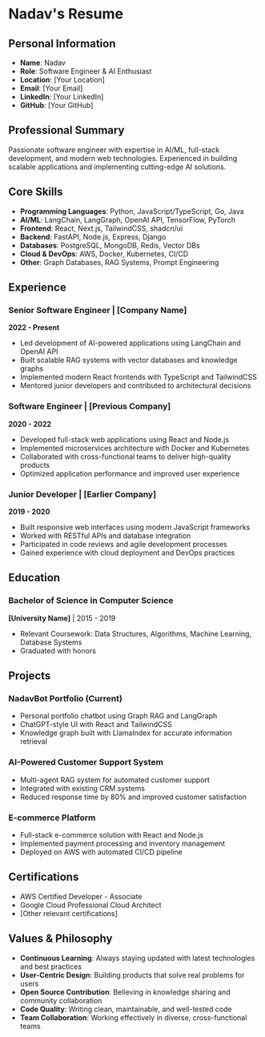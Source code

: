 # Nadav's Resume

## Personal Information

- **Name**: Nadav
- **Role**: Software Engineer & AI Enthusiast
- **Location**: [Your Location]
- **Email**: [Your Email]
- **LinkedIn**: [Your LinkedIn]
- **GitHub**: [Your GitHub]

## Professional Summary

Passionate software engineer with expertise in AI/ML, full-stack development, and modern web technologies. Experienced in building scalable applications and implementing cutting-edge AI solutions.

## Core Skills

- **Programming Languages**: Python, JavaScript/TypeScript, Go, Java
- **AI/ML**: LangChain, LangGraph, OpenAI API, TensorFlow, PyTorch
- **Frontend**: React, Next.js, TailwindCSS, shadcn/ui
- **Backend**: FastAPI, Node.js, Express, Django
- **Databases**: PostgreSQL, MongoDB, Redis, Vector DBs
- **Cloud & DevOps**: AWS, Docker, Kubernetes, CI/CD
- **Other**: Graph Databases, RAG Systems, Prompt Engineering

## Experience

### Senior Software Engineer | [Company Name]

**2022 - Present**

- Led development of AI-powered applications using LangChain and OpenAI API
- Built scalable RAG systems with vector databases and knowledge graphs
- Implemented modern React frontends with TypeScript and TailwindCSS
- Mentored junior developers and contributed to architectural decisions

### Software Engineer | [Previous Company]

**2020 - 2022**

- Developed full-stack web applications using React and Node.js
- Implemented microservices architecture with Docker and Kubernetes
- Collaborated with cross-functional teams to deliver high-quality products
- Optimized application performance and improved user experience

### Junior Developer | [Earlier Company]

**2019 - 2020**

- Built responsive web interfaces using modern JavaScript frameworks
- Worked with RESTful APIs and database integration
- Participated in code reviews and agile development processes
- Gained experience with cloud deployment and DevOps practices

## Education

### Bachelor of Science in Computer Science

**[University Name]** | 2015 - 2019

- Relevant Coursework: Data Structures, Algorithms, Machine Learning, Database Systems
- Graduated with honors

## Projects

### NadavBot Portfolio (Current)

- Personal portfolio chatbot using Graph RAG and LangGraph
- ChatGPT-style UI with React and TailwindCSS
- Knowledge graph built with LlamaIndex for accurate information retrieval

### AI-Powered Customer Support System

- Multi-agent RAG system for automated customer support
- Integrated with existing CRM systems
- Reduced response time by 80% and improved customer satisfaction

### E-commerce Platform

- Full-stack e-commerce solution with React and Node.js
- Implemented payment processing and inventory management
- Deployed on AWS with automated CI/CD pipeline

## Certifications

- AWS Certified Developer - Associate
- Google Cloud Professional Cloud Architect
- [Other relevant certifications]

## Values & Philosophy

- **Continuous Learning**: Always staying updated with latest technologies and best practices
- **User-Centric Design**: Building products that solve real problems for users
- **Open Source Contribution**: Believing in knowledge sharing and community collaboration
- **Code Quality**: Writing clean, maintainable, and well-tested code
- **Team Collaboration**: Working effectively in diverse, cross-functional teams
